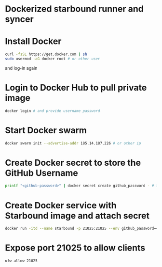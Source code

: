 # Dockerized starbound runner and syncer

# Install Docker
```bash
curl -fsSL https://get.docker.com | sh
sudo usermod -aG docker root # or other user
```
and log-in again

# Login to Docker Hub to pull private image
```bash
docker login # and provide username password
```

# Start Docker swarm
```bash
docker swarm init --advertise-addr 185.14.187.226 # or other ip
```

# Create Docker secret to store the GitHub Username
```bash
printf "<github-password>" | docker secret create github_password - # trailing dash is to read from stdin
```

# Create Docker service with Starbound image and attach secret
```bash
docker run -itd --name starbound -p 21025:21025 --env github_password=<github_password> lisser/starbound-server
```

# Expose port 21025 to allow clients
```bash
ufw allow 21025
```